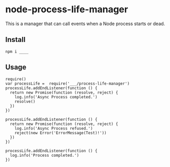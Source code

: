 # node-process-life-manager
This is a manager that can call events when a Node process starts or dead.


## Install
```node
npm i ____
```


## Usage
```node
require()
var processLife =  require('___/process-life-manager')
processLife.addEndListener(function () {
  return new Promise(function (resolve, reject) {
    log.info('Async Process completed.')
    resolve()
  })
})

processLife.addEndListener(function () {
  return new Promise(function (resolve, reject) {
    log.info('Async Process refused.')
    reject(new Error('ErrorMessage(Test)!'))
  })
})

processLife.addEndListener(function () {
  log.info('Process completed.')
})
```